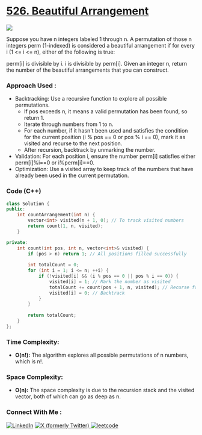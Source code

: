 # [526. Beautiful Arrangement](https://leetcode.com/problems/beautiful-arrangement/description/)

![](https://badgen.net/badge/Level/Medium/yellow)

Suppose you have n integers labeled 1 through n. A permutation of those n integers perm (1-indexed) is considered a beautiful arrangement if for every i (1 <= i <= n), either of the following is true:

perm[i] is divisible by i.
i is divisible by perm[i].
Given an integer n, return the number of the beautiful arrangements that you can construct.

### Approach Used :

-   Backtracking: Use a recursive function to explore all possible permutations.
    -   If pos exceeds n, it means a valid permutation has been found, so return 1.
    -   Iterate through numbers from 1 to n.
    -   For each number, if it hasn't been used and satisfies the condition for the current position (i % pos == 0 or pos % i == 0), mark it as visited and recurse to the next position.
    -   After recursion, backtrack by unmarking the number.
-   Validation: For each position i, ensure the number perm[i] satisfies either perm[i]%i==0 or i%perm[i]==0.
-   Optimization: Use a visited array to keep track of the numbers that have already been used in the current permutation.

### Code (C++)

```cpp
class Solution {
public:
    int countArrangement(int n) {
        vector<int> visited(n + 1, 0); // To track visited numbers
        return count(1, n, visited);
    }

private:
    int count(int pos, int n, vector<int>& visited) {
        if (pos > n) return 1; // All positions filled successfully
        
        int totalCount = 0;
        for (int i = 1; i <= n; ++i) {
            if (!visited[i] && (i % pos == 0 || pos % i == 0)) {
                visited[i] = 1; // Mark the number as visited
                totalCount += count(pos + 1, n, visited); // Recurse for the next position
                visited[i] = 0; // Backtrack
            }
        }
        
        return totalCount;
    }
};

```

### Time Complexity:
- **O(n!):** The algorithm explores all possible permutations of n numbers, which is n!.

### Space Complexity:
- **O(n):** The space complexity is due to the recursion stack and the visited vector, both of which can go as deep as n.

### Connect With Me : 

<a href="https://www.linkedin.com/in/shivam-ray-b4306524a/" target="_blank"><img src="https://img.shields.io/badge/LinkedIn-0077B5?style=for-the-badge&logo=linkedin&logoColor=white" alt="LinkedIn"></a>
<a href="https://x.com/rai_shivam11/" target="_blank"><img src="https://img.shields.io/badge/Twitter-1DA1F2?style=for-the-badge&logo=twitter&logoColor=white" alt="X (formerly Twitter)">
</a>
<a href="https://leetcode.com/u/shrunited0702/" target="_blank"><img src="https://img.shields.io/badge/LeetCode-000000?style=for-the-badge&logo=LeetCode&logoColor=#d16c06" alt="leetcode">
</a>